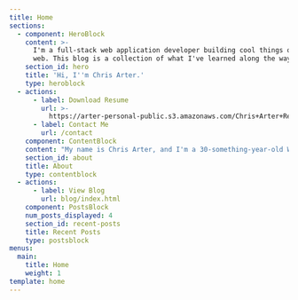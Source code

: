 ```yaml
---
title: Home
sections:
  - component: HeroBlock
    content: >-
      I'm a full-stack web application developer building cool things on the
      web. This blog is a collection of what I've learned along the way.
    section_id: hero
    title: 'Hi, I''m Chris Arter.'
    type: heroblock
  - actions:
      - label: Download Resume
        url: >-
          https://arter-personal-public.s3.amazonaws.com/Chris+Arter+Resume+2020.pdf
      - label: Contact Me
        url: /contact
    component: ContentBlock
    content: "My name is Chris Arter, and I'm a 30-something-year-old Web Application Developer from sunny Florida \U0001F334. I (mostly) build with Laravel, VueJS & NodeJS."
    section_id: about
    title: About
    type: contentblock
  - actions:
      - label: View Blog
        url: blog/index.html
    component: PostsBlock
    num_posts_displayed: 4
    section_id: recent-posts
    title: Recent Posts
    type: postsblock
menus:
  main:
    title: Home
    weight: 1
template: home
---
```


